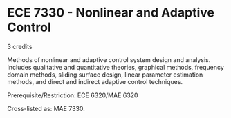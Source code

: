 # ECE 7330 - Nonlinear and Adaptive Control

3 credits

Methods of nonlinear and adaptive control system design and analysis. Includes qualitative and quantitative theories, graphical methods, frequency domain methods, sliding surface design, linear parameter estimation methods, and direct and indirect adaptive control techniques.

Prerequisite/Restriction: ECE 6320/MAE 6320

Cross-listed as: MAE 7330.
